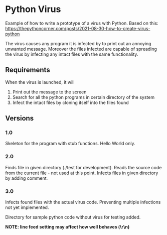 # Python Virus

Example of how to write a prototype of a virus with Python.
Based on this: https://thepythoncorner.com/posts/2021-08-30-how-to-create-virus-python

The virus causes any program it is infected by to print out an annoying unwanted message. Moreover the files infected are capable of spreading the virus by infecting any intact files with the same functionality.

## Requirements

When the virus is launched, it will
1. Print out the message to the screen
2. Search for all the python programs in certain directory of the system
3. Infect the intact files by cloning itself into the files found

## Versions

### 1.0

Skeleton for the program with stub functions. 
Hello World only.

### 2.0

Finds file in given directory (./test for development).
Reads the source code from the current file - not used at this point.
Infects files in given directory by adding comment.

### 3.0

Infects found files with the actual virus code.
Preventing multiple infections not yet implemented.

Directory for sample python code without virus for testing added.

**NOTE: line feed setting may affect how well behaves (\r\n)**

